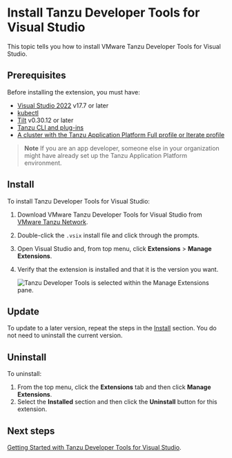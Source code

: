 # Install Tanzu Developer Tools for Visual Studio

This topic tells you how to install VMware Tanzu Developer Tools for Visual Studio.

## <a id="prereqs"></a> Prerequisites

Before installing the extension, you must have:

- [Visual Studio 2022](https://visualstudio.microsoft.com/vs/) v17.7 or later
- [kubectl](https://kubernetes.io/docs/tasks/tools/)
- [Tilt](https://docs.tilt.dev/install.html) v0.30.12 or later
- [Tanzu CLI and plug-ins](../install-tanzu-cli.hbs.md#cli-and-plugin)
- [A cluster with the Tanzu Application Platform Full profile or Iterate profile](../install-online/profile.hbs.md)

> **Note** If you are an app developer, someone else in your organization might have already set up
> the Tanzu Application Platform environment.

## <a id="install"></a> Install

To install Tanzu Developer Tools for Visual Studio:

1. Download VMware Tanzu Developer Tools for Visual Studio from
   [VMware Tanzu Network](https://network.tanzu.vmware.com/products/tanzu-application-platform/).
2. Double-click the `.vsix` install file and click through the prompts.
3. Open Visual Studio and, from top menu, click **Extensions** > **Manage Extensions**.
4. Verify that the extension is installed and that it is the version you want.

   ![Tanzu Developer Tools is selected within the Manage Extensions pane.](../images/vs-extension/about.png)

## <a id="update"></a> Update

To update to a later version, repeat the steps in the [Install](#install) section.
You do not need to uninstall the current version.

## <a id="uninstall"></a> Uninstall

To uninstall:

1. From the top menu, click the **Extensions** tab and then click **Manage Extensions**.
1. Select the **Installed** section and then click the **Uninstall** button for this extension.

## <a id="next-steps"></a> Next steps

[Getting Started with Tanzu Developer Tools for Visual Studio](getting-started.hbs.md).
